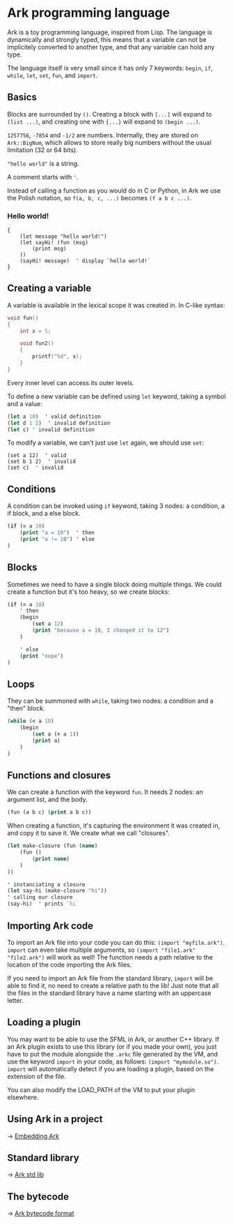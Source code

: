 # Ark programming language

Ark is a toy programming language, inspired from Lisp. The language is dynamically and strongly typed, this means that a variable can not be implicitely converted to another type, and that any variable can hold any type.

The language itself is very small since it has only 7 keywords: `begin`, `if`, `while`, `let`, `set`, `fun`, and `import`.

## Basics

Blocks are surrounded by `()`. Creating a block with `[...]` will expand to `(list ...)`, and creating one with `{...}` will expand to `(begin ...)`.

`1257756`, `-7854` and `-1/2` are numbers. Internally, they are stored on `Ark::BigNum`, which allows to store really big numbers without the usual limitation (32 or 64 bits).

`"hello world"` is a string.

A comment starts with `'`.

Instead of calling a function as you would do in C or Python, in Ark we use the Polish notation, so `f(a, b, c, ...)` becomes `(f a b c ...)`.

### Hello world!

```
{
    (let message "hello world!")
    (let sayHi! (fun (msg)
        (print msg)
    ))
    (sayHi! message)  ' display `hello world!`
}
```

## Creating a variable

A variable is available in the lexical scope it was created in. In C-like syntax:

```c
void fun()
{
    int x = 5;

    void fun2()
    {
        printf("%d", x);
    }
}
```

Every inner level can access its outer levels.

To define a new variable can be defined using `let` keyword, taking a symbol and a value:

```clojure
(let a 10)  ' valid definition
(let d 1 2)  ' invalid definition
(let c) ' invalid definition
```

To modify a variable, we can't just use `let` again, we should use `set`:

```
(set a 12)  ' valid
(set b 1 2)  ' invalid
(set c)  ' invalid
```

## Conditions

A condition can be invoked using `if` keyword, taking 3 nodes: a condition, a if block, and a else block.

```clojure
(if (= a 10)
    (print "a = 10")  ' then
    (print "a != 10") ' else
)
```

## Blocks

Sometimes we need to have a single block doing multiple things. We could create a function but it's too heavy, so we create blocks:

```clojure
(if (= a 10)
    ' then
    (begin
        (set a 12)
        (print "because a = 10, I changed it to 12")
    )

    ' else
    (print "nope")
)
```

## Loops

They can be summoned with `while`, taking two nodes: a condition and a "then" block.

```clojure
(while (< a 10)
    (begin
        (set a (+ a 1))
        (print a)
    )
)
```

## Functions and closures

We can create a function with the keyword `fun`. It needs 2 nodes: an argument list, and the body.

```clojure
(fun (a b c) (print a b c))
```

When creating a function, it's capturing the environment it was created in, and copy it to save it. We create what we call "closures".

```clojure
(let make-closure (fun (name)
    (fun ()
        (print name)
    )
))

' instanciating a closure
(let say-hi (make-closure "hi"))
' calling our closure
(say-hi)  ' prints `hi`
```

## Importing Ark code

To import an Ark file into your code you can do this: `(import "myfile.ark")`. `import` can even take multiple arguments, so `(import "file1.ark" "file2.ark")` will work as well! The function needs a path relative to the location of the code importing the Ark files.

If you need to import an Ark file from the standard library, `import` will be able to find it, no need to create a relative path to the lib! Just note that all the files in the standard library have a name starting with an uppercase letter.

## Loading a plugin

You may want to be able to use the SFML in Ark, or another C++ library. If an Ark plugin exists to use this library (or if you made your own), you just have to put the module alongside the `.arkc` file generated by the VM, and use the keyword `import` in your code, as follows: `(import "mymodule.so")`. `import` will automatically detect if you are loading a plugin, based on the extension of the file.

You can also modify the LOAD_PATH of the VM to put your plugin elsewhere.

## Using Ark in a project

-> [Embedding Ark](embedding.md)

## Standard library

-> [Ark std lib](lib.md)

## The bytecode

-> [Ark bytecode format](bytecode.md)